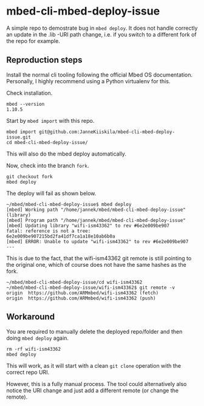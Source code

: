 # mbed-cli-mbed-deploy-issue

A simple repo to demostrate bug in `mbed deploy`. It does not handle correctly an update in the .lib -URI path change, i.e. if you switch to a different fork of the repo for example.

## Reproduction steps

Install the normal cli tooling following the official Mbed OS documentation.
Personally, I highly recommend using a Python virtualenv for this.

Check installation.

```
mbed --version
1.10.5

```

Start by `mbed import` with this repo.

```
mbed import git@github.com:JanneKiiskila/mbed-cli-mbed-deploy-issue.git
cd mbed-cli-mbed-deploy-issue/
```
This will also do the mbed deploy automatically.

Now, check into the branch `fork`.

```
git checkout fork
mbed deploy
```

The deploy will fail as shown below.

```
~/mbed/mbed-cli-mbed-deploy-issue$ mbed deploy
[mbed] Working path "/home/jannek/mbed/mbed-cli-mbed-deploy-issue" (library)
[mbed] Program path "/home/jannek/mbed/mbed-cli-mbed-deploy-issue"
[mbed] Updating library "wifi-ism43362" to rev #6e2e009be907
fatal: reference is not a tree: 6e2e009be907215bd2fa41df7ca1a18e10ab6b0a
[mbed] ERROR: Unable to update "wifi-ism43362" to rev #6e2e009be907
---
```

This is due to the fact, that the wifi-ism43362 git remote is still pointing to the
original one, which of course does not have the same hashes as the fork.

```
~/mbed/mbed-cli-mbed-deploy-issue/cd wifi-ism43362
~/mbed/mbed-cli-mbed-deploy-issue/wifi-ism43362$ git remote -v
origin	https://github.com/ARMmbed/wifi-ism43362 (fetch)
origin	https://github.com/ARMmbed/wifi-ism43362 (push)
```

## Workaround

You are required to manually delete the deployed repo/folder and then doing `mbed deploy` again.

```
rm -rf wifi-ism43362
mbed deploy
```

This will work, as it will start with a clean `git clone` operation with the correct repo URI.

However, this is a fully manual process. The tool could alternatively also notice the URI change and just add a different remote (or change the remote).
